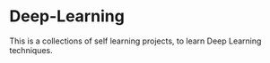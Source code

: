 # Deep-Learning
This is a collections of self learning projects, to learn Deep Learning techniques.
